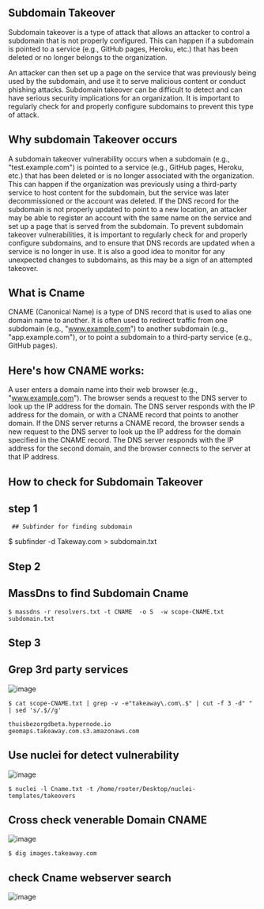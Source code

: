 ## Subdomain Takeover

Subdomain takeover is a type of attack that allows an attacker to control a subdomain that is not properly configured. This can happen if a subdomain is pointed to a service (e.g., GitHub pages, Heroku, etc.) that has been deleted or no longer belongs to the organization.

An attacker can then set up a page on the service that was previously being used by the subdomain, and use it to serve malicious content or conduct phishing attacks. Subdomain takeover can be difficult to detect and can have serious security implications for an organization. It is important to regularly check for and properly configure subdomains to prevent this type of attack.

## Why subdomain Takeover occurs

A subdomain takeover vulnerability occurs when a subdomain (e.g., "test.example.com") is pointed to a service (e.g., GitHub pages, Heroku, etc.) that has been deleted or is no longer associated with the organization. This can happen if the organization was previously using a third-party service to host content for the subdomain, but the service was later decommissioned or the account was deleted. If the DNS record for the subdomain is not properly updated to point to a new location, an attacker may be able to register an account with the same name on the service and set up a page that is served from the subdomain.
To prevent subdomain takeover vulnerabilities, it is important to regularly check for and properly configure subdomains, and to ensure that DNS records are updated when a service is no longer in use. It is also a good idea to monitor for any unexpected changes to subdomains, as this may be a sign of an attempted takeover.

## What is Cname 

CNAME (Canonical Name) is a type of DNS record that is used to alias one domain name to another. It is often used to redirect traffic from one subdomain (e.g., "www.example.com") to another subdomain (e.g., "app.example.com"), or to point a subdomain to a third-party service (e.g., GitHub pages).

## Here's how CNAME works:

A user enters a domain name into their web browser (e.g., "www.example.com").
The browser sends a request to the DNS server to look up the IP address for the domain.
The DNS server responds with the IP address for the domain, or with a CNAME record that points to another domain.
If the DNS server returns a CNAME record, the browser sends a new request to the DNS server to look up the IP address for the domain specified in the CNAME record.
The DNS server responds with the IP address for the second domain, and the browser connects to the server at that IP address.

## How to check for Subdomain Takeover

## step 1
     ## Subfinder for finding subdomain
  
$ subfinder -d Takeway.com > subdomain.txt
## Step 2
## MassDns to find Subdomain Cname

```
$ massdns -r resolvers.txt -t CNAME  -o S  -w scope-CNAME.txt subdomain.txt
```

## Step 3
## Grep 3rd party services 

![image](https://user-images.githubusercontent.com/94091556/210230175-e4572147-f579-4c31-bd7b-c34f1172d4dd.png)

   ```                                                                                                                                                                                                                                           
$ cat scope-CNAME.txt | grep -v -e"takeaway\.com\.$" | cut -f 3 -d" " | sed 's/.$//g' 

thuisbezorgdbeta.hypernode.io
geomaps.takeaway.com.s3.amazonaws.com
```

## Use nuclei for detect vulnerability


![image](https://user-images.githubusercontent.com/94091556/210229808-80e28302-8248-4598-b6d5-d08e220e580c.png)

   ```                                                                                                                                                                                                                                           
$ nuclei -l Cname.txt -t /home/rooter/Desktop/nuclei-templates/takeovers
```
## Cross check venerable Domain CNAME

![image](https://user-images.githubusercontent.com/94091556/210229908-7f4a8cad-752a-45ff-9f5a-bebeeec0fc14.png)

                                                                                
```
$ dig images.takeaway.com
```
## check Cname webserver search
![image](https://user-images.githubusercontent.com/94091556/210230072-ef4020a6-4813-4d21-a019-37d7f81be902.png)

